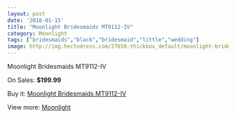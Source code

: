 ```yaml
---
layout: post
date: '2018-01-15'
title: "Moonlight Bridesmaids MT9112-IV"
category: Moonlight
tags: ["bridesmaids","black","bridesmaid","little","wedding"]
image: http://img.hectodress.com/27658-thickbox_default/moonlight-bridesmaids-mt9112-iv.jpg
---
```

Moonlight Bridesmaids MT9112-IV

On Sales: **$199.99**
<a href="https://www.hectodress.com/moonlight/12874-moonlight-bridesmaids-mt9112-iv.html"><amp-img layout="responsive" width="600" height="600" src="//img.hectodress.com/27658-thickbox_default/moonlight-bridesmaids-mt9112-iv.jpg" alt="Moonlight Bridesmaids MT9112-IV 0" /></a>
<a href="https://www.hectodress.com/moonlight/12874-moonlight-bridesmaids-mt9112-iv.html"><amp-img layout="responsive" width="600" height="600" src="//img.hectodress.com/27659-thickbox_default/moonlight-bridesmaids-mt9112-iv.jpg" alt="Moonlight Bridesmaids MT9112-IV 1" /></a>

Buy it: [Moonlight Bridesmaids MT9112-IV](https://www.hectodress.com/moonlight/12874-moonlight-bridesmaids-mt9112-iv.html "Moonlight Bridesmaids MT9112-IV")

View more: [Moonlight](https://www.hectodress.com/197-moonlight "Moonlight")
